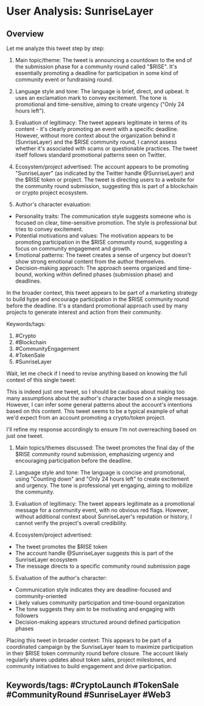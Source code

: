 # User Analysis: SunriseLayer

## Overview

<think>
Let me analyze this tweet step by step:

1. Main topic/theme:
The tweet is announcing a countdown to the end of the submission phase for a community round called "$RISE". It's essentially promoting a deadline for participation in some kind of community event or fundraising round.

2. Language style and tone:
The language is brief, direct, and upbeat. It uses an exclamation mark to convey excitement. The tone is promotional and time-sensitive, aiming to create urgency ("Only 24 hours left").

3. Evaluation of legitimacy:
The tweet appears legitimate in terms of its content - it's clearly promoting an event with a specific deadline. However, without more context about the organization behind it (SunriseLayer) and the $RISE community round, I cannot assess whether it's associated with scams or questionable practices. The tweet itself follows standard promotional patterns seen on Twitter.

4. Ecosystem/project advertised:
The account appears to be promoting "SunriseLayer" (as indicated by the Twitter handle @SunriseLayer) and the $RISE token or project. The tweet is directing users to a website for the community round submission, suggesting this is part of a blockchain or crypto project ecosystem.

5. Author's character evaluation:
- Personality traits: The communication style suggests someone who is focused on clear, time-sensitive promotion. The style is professional but tries to convey excitement.
- Potential motivations and values: The motivation appears to be promoting participation in the $RISE community round, suggesting a focus on community engagement and growth.
- Emotional patterns: The tweet creates a sense of urgency but doesn't show strong emotional content from the author themselves.
- Decision-making approach: The approach seems organized and time-bound, working within defined phases (submission phase) and deadlines.

In the broader context, this tweet appears to be part of a marketing strategy to build hype and encourage participation in the $RISE community round before the deadline. It's a standard promotional approach used by many projects to generate interest and action from their community.

Keywords/tags:
1. #Crypto
2. #Blockchain
3. #CommunityEngagement
4. #TokenSale
5. #SunriseLayer

Wait, let me check if I need to revise anything based on knowing the full context of this single tweet:

This is indeed just one tweet, so I should be cautious about making too many assumptions about the author's character based on a single message. However, I can infer some general patterns about the account's intentions based on this content. This tweet seems to be a typical example of what we'd expect from an account promoting a crypto/token project.

I'll refine my response accordingly to ensure I'm not overreaching based on just one tweet.
</think>

1. Main topics/themes discussed:
The tweet promotes the final day of the $RISE community round submission, emphasizing urgency and encouraging participation before the deadline.

2. Language style and tone:
The language is concise and promotional, using "Counting down" and "Only 24 hours left" to create excitement and urgency. The tone is professional yet engaging, aiming to mobilize the community.

3. Evaluation of legitimacy:
The tweet appears legitimate as a promotional message for a community event, with no obvious red flags. However, without additional context about SunriseLayer's reputation or history, I cannot verify the project's overall credibility.

4. Ecosystem/project advertised:
- The tweet promotes the $RISE token
- The account handle @SunriseLayer suggests this is part of the SunriseLayer ecosystem
- The message directs to a specific community round submission page

5. Evaluation of the author's character:
- Communication style indicates they are deadline-focused and community-oriented
- Likely values community participation and time-bound organization
- The tone suggests they aim to be motivating and engaging with followers
- Decision-making appears structured around defined participation phases

Placing this tweet in broader context: This appears to be part of a coordinated campaign by the SunriseLayer team to maximize participation in their $RISE token community round before closure. The account likely regularly shares updates about token sales, project milestones, and community initiatives to build engagement and drive participation.

Keywords/tags:
#CryptoLaunch #TokenSale #CommunityRound #SunriseLayer #Web3
---
